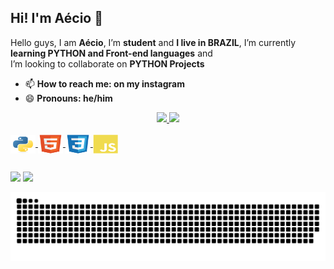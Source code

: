 ## Hi! I'm **Aécio** 👋


 Hello guys, I am **Aécio**, I’m **student** and **I live in BRAZIL**, I’m currently **learning PYTHON and Front-end languages** and <br>
 I’m looking to collaborate on **PYTHON Projects**
- 📫 **How to reach me: on my instagram**
- 😄 **Pronouns: he/him**

<!--github stats-->
<div align="center" style="display: inline">
   <a href="https://github.com/AecioJose">
   <div style="display: inline_block">
      <img height="175em" src="https://github-readme-stats.vercel.app/api?username=AecioJose&show_icons=true&include_all_commits=true&count_private=true&bg_color=151515&border_color=9C4E6A&title_color=d7d8c0&text_color=d1c89a&icon_color=5aa2c9"/>
      <img height="170em" src="https://github-readme-stats.vercel.app/api/top-langs/?username=AecioJose&layout=compact&langs_count=7&bg_color=151515&border_color=9C4E6A&title_color=d7d8c0&text_color=d5e5e4&icon_color=5aa2c9"/>
   </div>
</div>
 
  
 <!--Imagem de linguagens-->
<div style="display: inline_block"><br>
  <img align="center" alt="AJ-Python" height="30" width="40" src="https://raw.githubusercontent.com/devicons/devicon/master/icons/python/python-original.svg">
  <img align="center" alt="AJ-HTML" height="30" width="40" src="https://raw.githubusercontent.com/devicons/devicon/master/icons/html5/html5-original.svg">
  <img align="center" alt="AJ-CSS" height="30" width="40" src="https://raw.githubusercontent.com/devicons/devicon/master/icons/css3/css3-original.svg">
  <img align="center" alt="AJ-Js" height="30" width="40" src="https://raw.githubusercontent.com/devicons/devicon/master/icons/javascript/javascript-plain.svg">
   <!--Imagem EU--
  <img align="right" alt="AJ-pic" height="150" style="border-radius:50px;" src="https://media.discordapp.net/attachments/639956127056134178/890373478988013628/Publicacoes_Instagram_1_1.png?width=676&height=676">-->
</div>
  
  ##
  
<!--Redes Sociais-->
<div>
  <a href="https://instagram.com/aj_aecio" target="_blank"><img src="https://img.shields.io/badge/-Instagram-%23E4405F?style=for-the-badge&logo=instagram&logoColor=white" target="_blank"></a>
  <a href = "mailto:ajaeciojose12@gmail.com"><img src="https://img.shields.io/badge/-Gmail-%23333?style=for-the-badge&logo=gmail&logoColor=white" target="_blank"></a>
  <!--
  <a href="https://www.linkedin.com/in/rafaella-ballerini-45875016a" target="_blank"><img src="https://img.shields.io/badge/-LinkedIn-%230077B5?style=for-the-badge&logo=linkedin&logoColor=white" target="_blank"></a> 
 -->
 
  ![Snake animation](https://github.com/AecioJose/AecioJose/blob/output/github-contribution-grid-snake.svg)
  
</div>
